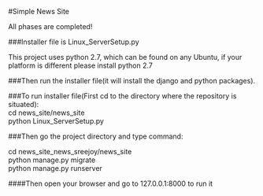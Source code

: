 #Simple News Site

All phases are completed!

###Installer file is Linux_ServerSetup.py  

This project uses python 2.7, which can be found on any Ubuntu, if your platform is different please install python 2.7  

###Then run the installer file(it will install the django and python packages).  

###To run installer file(First cd to the directory where the repository is situated):  
cd news_site/news_site  
python Linux_ServerSetup.py  

###Then go the project directory and type command:  

cd news_site_news_sreejoy/news_site  
python manage.py migrate  
python manage.py runserver  

####Then open your browser and go to 127.0.0.1:8000 to run it